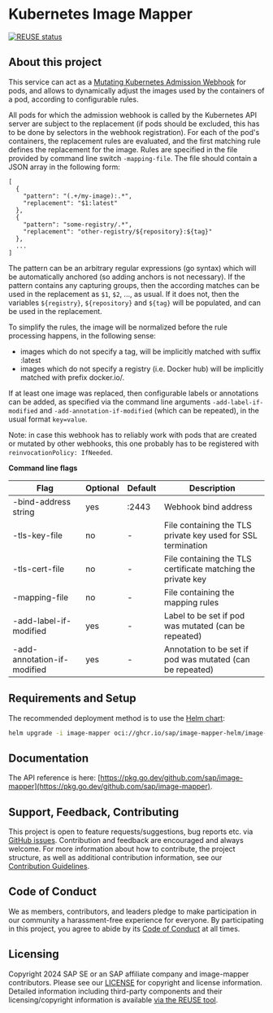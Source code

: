 # Kubernetes Image Mapper

[![REUSE status](https://api.reuse.software/badge/github.com/SAP/image-mapper)](https://api.reuse.software/info/github.com/SAP/image-mapper)

## About this project

This service can act as a [Mutating Kubernetes Admission Webhook](https://kubernetes.io/docs/reference/access-authn-authz/extensible-admission-controllers) for pods, and allows to dynamically adjust the images used by the containers of a pod, according to configurable rules.

All pods for which the admission webhook is called by the Kubernetes API server are subject to the replacement (if pods should be excluded, this has to be done by selectors in the webhook registration).
For each of the pod's containers, the replacement rules are evaluated, and the first matching rule defines the replacement for the image. Rules are specified in the file provided by command line switch `-mapping-file`. The file should contain a JSON array in the following form:

```
[
  {
    "pattern": "(.+/my-image):.*",
    "replacement": "$1:latest"
  },
  {
    "pattern": "some-registry/.*",
    "replacement": "other-registry/${repository}:${tag}"
  },
  ...
]
```

The pattern can be an arbitrary regular expressions (go syntax) which will be automatically anchored (so adding anchors is not necessary).
If the pattern contains any capturing groups, then the according matches can be used in the replacement as `$1`, `$2`, ..., as usual.
If it does not, then the variables `${registry}`, `${repository}` and `${tag}` will be populated, and can be used in the replacement.

To simplify the rules, the image will be normalized before the rule processing happens, in the following sense: 
- images which do not specify a tag, will be implicitly matched with suffix :latest
- images which do not specify a registry (i.e. Docker hub) will be implicitly matched with prefix docker.io/.

If at least one image was replaced, then configurable labels or annotations can be added, as specified via the command line arguments `-add-label-if-modified` and  `-add-annotation-if-modified` (which can be repeated), in the usual format `key=value`.

Note: in case this webhook has to reliably work with pods that are created or mutated by other webhooks, this one probably has to be registered with `reinvocationPolicy: IfNeeded`.

**Command line flags**

|Flag                         |Optional|Default|Description                                                 |
|-----------------------------|--------|-------|------------------------------------------------------------|
|-bind-address string         |yes     |:2443  |Webhook bind address                                        |
|-tls-key-file                |no      |-      |File containing the TLS private key used for SSL termination|
|-tls-cert-file               |no      |-      |File containing the TLS certificate matching the private key|
|-mapping-file                |no      |-      |File containing the mapping rules                           |
|-add-label-if-modified       |yes     |-      |Label to be set if pod was mutated (can be repeated)        |
|-add-annotation-if-modified  |yes     |-      |Annotation to be set if pod was mutated (can be repeated)   |

## Requirements and Setup

The recommended deployment method is to use the [Helm chart](https://github.com/sap/image-mapper-helm):

```bash
helm upgrade -i image-mapper oci://ghcr.io/sap/image-mapper-helm/image-mapper
```

## Documentation

The API reference is here: [https://pkg.go.dev/github.com/sap/image-mapper](https://pkg.go.dev/github.com/sap/image-mapper).

## Support, Feedback, Contributing

This project is open to feature requests/suggestions, bug reports etc. via [GitHub issues](https://github.com/SAP/image-mapper/issues). Contribution and feedback are encouraged and always welcome. For more information about how to contribute, the project structure, as well as additional contribution information, see our [Contribution Guidelines](CONTRIBUTING.md).

## Code of Conduct

We as members, contributors, and leaders pledge to make participation in our community a harassment-free experience for everyone. By participating in this project, you agree to abide by its [Code of Conduct](https://github.com/SAP/.github/blob/main/CODE_OF_CONDUCT.md) at all times.

## Licensing

Copyright 2024 SAP SE or an SAP affiliate company and image-mapper contributors. Please see our [LICENSE](LICENSE) for copyright and license information. Detailed information including third-party components and their licensing/copyright information is available [via the REUSE tool](https://api.reuse.software/info/github.com/SAP/image-mapper).
